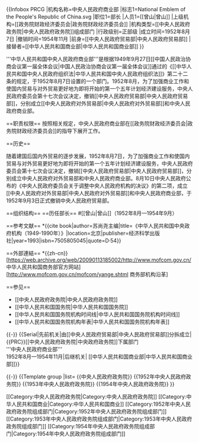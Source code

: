 {{Infobox PRCG
|机构名称=中央人民政府商业部
|标志1=National Emblem of the People's Republic of China.svg
|职位1=部长
|人员1=[[曾山|曾山]]
|上级机构=[[政务院财政经济委员会|政务院财政经济委员会]]
|机构类型=[[中央人民政府政务院|中央人民政府政务院]]组成部门
|行政级别=正部级
|成立时间=1952年8月7日
|撤销时间=1954年11月
|前身=[[中央人民政府贸易部|中央人民政府贸易部]]
|接替者=[[中华人民共和国商业部|中华人民共和国商业部]]
}}

'''中华人民共和国中央人民政府商业部'''是根据1949年9月27日[[中国人民政治协商会议第一届全体会议|中国人民政治协商会议第一届全体会议]]通过的《[[中华人民共和国中央人民政府组织法|中华人民共和国中央人民政府组织法]]》第二十二条的规定，于1952年8月7日设置的一个部门。1952年8月，为了加强商业工作和使国内贸易与对外贸易更好地为即将开始的第一个五年计划经济建设服务，中央人民政府委员会第十七次会议决定，撤销[[中央人民政府贸易部|中央人民政府贸易部]]，分别成立[[中央人民政府对外贸易部|中央人民政府对外贸易部]]和中央人民政府商业部。

==职责权限==
按照相关规定，中央人民政府商业部在[[政务院财政经济委员会|政务院财政经济委员会]]的指导下展开工作。

==历史==

随着建国后国内外贸易的逐步发展，1952年8月7日，为了加强商业工作和使国内贸易与对外贸易更好地为即将开始的第一个五年计划经济建设服务，中央人民政府委员会第十七次会议决定，撤销[[中央人民政府贸易部|中央人民政府贸易部]]，分别成立中央人民政府对外贸易部和中央人民政府商业部。8月10日中央人民政府公布的《中央人民政府委员会关于调整中央人民政府机构的决议》的第二项，成立[[中央人民政府对外贸易部|中央人民政府对外贸易部]]和中央人民政府商业部，于1952年9月3日正式撤销中央人民政府贸易部。

==组织结构==
==历任部长==
#[[曾山|曾山]]（1952年8月—1954年9月）

==参考文献==
*{{cite book|author=苏尚尧主编|title=《中华人民共和国中央政府机构（1949-1990年）》|location=北京|publisher=经济科学出版社|year=1993|isbn=7505805045|quote=D·54}}

==外部連結==
*{{zh-cn}} [https://web.archive.org/web/20090113185002/http://www.mofcom.gov.cn/ 中华人民共和国商务部官方网站] [http://www.mofcom.gov.cn/mofcom/yange.shtml 商务部机构沿革]

==参见==
* [[中央人民政府政务院|中央人民政府政务院]]
* [[中华人民共和国国务院|中华人民共和国国务院]]
* [[中华人民共和国国务院机构时间线|中华人民共和国国务院机构时间线]]
* [[中华人民共和国国务院机构年表|中华人民共和国国务院机构年表]]

{{-}}
{{Serial|先前机关|由[[中央人民政府贸易部|中央人民政府贸易部]]分拆成立|{{PRC}}[[中央人民政府政务院|中央政府政务院]]下属部门<br />'''中央人民政府商业部'''<br />1952年8月—1954年11月|后继机关| [[中华人民共和国商业部|中华人民共和国商业部]]}}


{{-}}
{{Template group
|list=
{{中央人民政府政务院}}
{{1952年中央人民政府政务院}}
{{1953年中央人民政府政务院}}
{{1954年中央人民政府政务院}}
}}

[[Category:中央人民政府政务院|Category:中央人民政府政务院]]
[[Category:中华人民共和国商业|Category:中华人民共和国商业]]
[[Category:1952年中央人民政府政务院组成部门|Category:1952年中央人民政府政务院组成部门]]
[[Category:1953年中央人民政府政务院组成部门|Category:1953年中央人民政府政务院组成部门]]
[[Category:1954年中央人民政府政务院组成部门|Category:1954年中央人民政府政务院组成部门]]